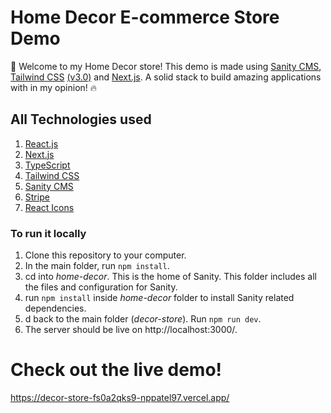 # Home Decor E-commerce Store Demo

👋 Welcome to my Home Decor store! This demo is made using [Sanity CMS](https://www.sanity.io/), [Tailwind CSS](https://tailwindcss.com/) [(v3.0)](https://tailwindcss.com/blog/tailwindcss-v3) and [Next.js](https://nextjs.org/). A solid stack to build amazing applications with in my opinion! 🔥

## All Technologies used

1. [React.js](https://reactjs.org/)
2. [Next.js](https://nextjs.org/)
3. [TypeScript](https://www.typescriptlang.org/)
4. [Tailwind CSS](https://tailwindcss.com/)
5. [Sanity CMS](https://www.sanity.io/)
6. [Stripe](https://stripe.com/en-ca)
7. [React Icons](https://react-icons.github.io/react-icons)

### To run it locally

1. Clone this repository to your computer.
2. In the main folder, run `npm install`.
3. cd into _home-decor_. This is the home of Sanity. This folder includes all the files and configuration for Sanity.
4. run `npm install` inside _home-decor_ folder to install Sanity related dependencies.
5. d back to the main folder (_decor-store_). Run `npm run dev`.
6. The server should be live on http://localhost:3000/.

# Check out the live demo!

https://decor-store-fs0a2qks9-nppatel97.vercel.app/
